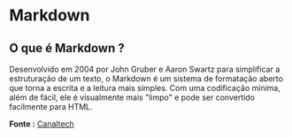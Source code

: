 # Markdown

## O que é Markdown ?

Desenvolvido em 2004 por John Gruber e Aaron Swartz para simplificar a estruturação de um texto, o Markdown é um sistema de      formatação aberto que torna a escrita e a leitura mais simples. Com uma codificação mínima, além de fácil, ele é visualmente mais "limpo" e pode ser convertido facilmente para HTML. 
 
 **Fonte :** [Canaltech](https://canaltech.com.br/software/Voce-sabe-o-que-e-Markdown/) 
